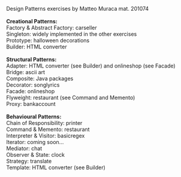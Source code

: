 Design Patterns exercises by Matteo Muraca mat. 201074
<br>
<br>
<b>Creational Patterns:</b>
<br>
Factory & Abstract Factory: carseller
<br>
Singleton: widely implemented in the other exercises
<br>
Prototype: halloween decorations
<br>
Builder: HTML converter
<br>
<br>
<b>Structural Patterns:</b>
<br>
Adapter: HTML converter (see Builder) and onlineshop (see Facade)
<br>
Bridge: ascii art
<br>
Composite: Java packages
<br>
Decorator: songlyrics
<br>
Facade: onlineshop
<br>
Flyweight: restaurant (see Command and Memento)
<br>
Proxy: bankaccount
<br>
<br>
<b>Behavioural Patterns:</b>
<br>
Chain of Responsibility: printer 
<br>
Command & Memento: restaurant
<br>
Interpreter & Visitor: basicregex
<br>
Iterator: coming soon...
<br>
Mediator: chat
<br>
Observer & State: clock
<br>
Strategy: translate
<br>
Template: HTML converter (see Builder)